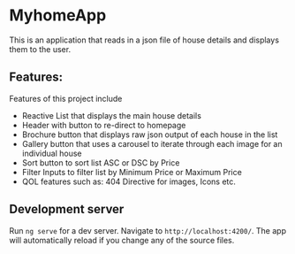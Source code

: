 # MyhomeApp

This is an application that reads in a json file of house details and displays them to the user.

## Features:
Features of this project include

* Reactive List that displays the main house details
* Header with button to re-direct to homepage
* Brochure button that displays raw json output of each house in the list
* Gallery button that uses a carousel to iterate through each image for an individual house
* Sort button to sort list ASC or DSC by Price
* Filter Inputs to filter list by Minimum Price or Maximum Price
* QOL features such as: 404 Directive for images, Icons etc.

## Development server

Run `ng serve` for a dev server. Navigate to `http://localhost:4200/`. The app will automatically reload if you change any of the source files.

